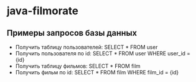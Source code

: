 # java-filmorate

## Примеры запросов базы данных
- Получить таблицу пользователей: SELECT * FROM user
- Получить пользователя по id: SELECT * FROM user WHERE user_id = {id}
- Получить таблицу фильмов: SELECT * FROM film
- Получить фильм по id: SELECT * FROM film WHERE film_id = {id}
